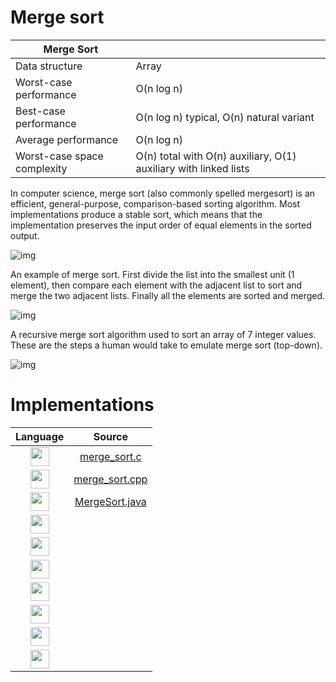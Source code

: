 # Merge sort

| Merge Sort                |                                    |
| ------------------------- | ---------------------------------- |
|Data structure	            | Array                              |
|Worst-case performance	    |O(n log n)                          |
|Best-case performance	    |O(n log n) typical, O(n) natural variant |
|Average performance	      |O(n log n)                          |
|Worst-case space complexity|О(n) total with O(n) auxiliary, O(1) auxiliary with linked lists|



In computer science, merge sort (also commonly spelled mergesort) is an efficient, general-purpose, comparison-based
sorting algorithm. Most implementations produce a stable sort, which means that the implementation preserves the input order of equal elements in the sorted output.


![img](https://upload.wikimedia.org/wikipedia/commons/thumb/c/c5/Merge_sort_animation2.gif/220px-Merge_sort_animation2.gif)

An example of merge sort. First divide the list into the smallest unit (1 element), then compare each element with the adjacent list to sort and merge the two adjacent lists. Finally all the elements are sorted and merged.

![img](https://upload.wikimedia.org/wikipedia/commons/c/cc/Merge-sort-example-300px.gif)

A recursive merge sort algorithm used to sort an array of 7 integer values. These are the steps a human would take to emulate merge sort (top-down).

![img](https://upload.wikimedia.org/wikipedia/commons/thumb/e/e6/Merge_sort_algorithm_diagram.svg/300px-Merge_sort_algorithm_diagram.svg.png)


# Implementations

| Language |  Source |
| :-: | :-: |
|	<img src="http://konpa.github.io/devicon/devicon.git/icons/c/c-original.svg" width="30px"> | [merge_sort.c](merge_sort.c) |
|	<img src="http://konpa.github.io/devicon/devicon.git/icons/cplusplus/cplusplus-original.svg" width="30px"> | [merge_sort.cpp](merge_sort.cpp) |
|	<img src="http://konpa.github.io/devicon/devicon.git/icons/java/java-original.svg" width="30px"> | [MergeSort.java](MergeSort.java)|
|	<img src="http://konpa.github.io/devicon/devicon.git/icons/python/python-original.svg" width="30px"> | |
|	<img src="http://konpa.github.io/devicon/devicon.git/icons/javascript/javascript-original.svg" width="30px"> | |
|	<img src="https://cdn-images-1.medium.com/max/600/1*FEE98iWinlZBYkxBAG8MvA.png" width="30px"> | |
|	<img src="http://konpa.github.io/devicon/devicon.git/icons/php/php-original.svg" width="30px"> | |
|	<img src="http://konpa.github.io/devicon/devicon.git/icons/ruby/ruby-original.svg" width="30px"> | |
|	<img src="http://konpa.github.io/devicon/devicon.git/icons/swift/swift-original.svg" width="30px"> | |
|	<img src="http://konpa.github.io/devicon/devicon.git/icons/go/go-original.svg" width="30px"> |    |
